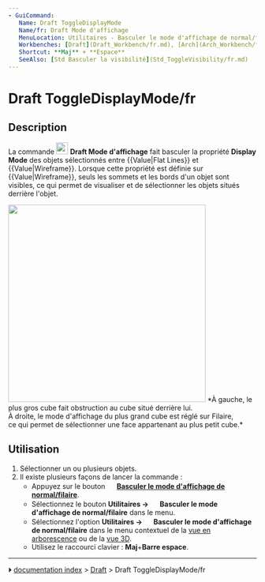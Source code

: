 ```yaml
---
- GuiCommand:
   Name: Draft ToggleDisplayMode
   Name/fr: Draft Mode d'affichage
   MenuLocation: Utilitaires - Basculer le mode d'affichage de normal/filaire
   Workbenches: [Draft](Draft_Workbench/fr.md), [Arch](Arch_Workbench/fr.md)
   Shortcut: **Maj** + **Espace**
   SeeAlso: [Std Basculer la visibilité](Std_ToggleVisibility/fr.md)
---
```


# Draft ToggleDisplayMode/fr

## Description

La commande <img alt="" src=images/Draft_ToggleDisplayMode.svg  style="width:24px;"> **Draft Mode d\'affichage** fait basculer la propriété **Display Mode** des objets sélectionnés entre {{Value|Flat Lines}} et {{Value|Wireframe}}. Lorsque cette propriété est définie sur {{Value|Wireframe}}, seuls les sommets et les bords d\'un objet sont visibles, ce qui permet de visualiser et de sélectionner les objets situés derrière l\'objet.

<img alt="" src=images/Draft_ToggleDisplayMode_example.png  style="width:400px;"> 
*À gauche, le plus gros cube fait obstruction au cube situé derrière lui.<br >À droite, le mode d'affichage du plus grand cube est réglé sur Filaire,<br >ce qui permet de sélectionner une face appartenant au plus petit cube.*



## Utilisation

1.  Sélectionner un ou plusieurs objets.
2.  Il existe plusieurs façons de lancer la commande :
    -   Appuyez sur le bouton **<img src="images/Draft_ToggleDisplayMode.svg" width=16px> [Basculer le mode d'affichage de normal/filaire](Draft_ToggleDisplayMode/fr.md)**.
    -   Sélectionnez le bouton **Utilitaires → <img src="images/Draft_ToggleDisplayMode.svg" width=16px> Basculer le mode d'affichage de normal/filaire** dans le menu.
    -   Sélectionnez l\'option **Utilitaires → <img src="images/Draft_ToggleDisplayMode.svg" width=16px> Basculer le mode d'affichage de normal/filaire** dans le menu contextuel de la [vue en arborescence](Tree_view/fr.md) ou de la [vue 3D](3D_view/fr.md).
    -   Utilisez le raccourci clavier : **Maj**+**Barre espace**.



---
⏵ [documentation index](../README.md) > [Draft](Draft_Workbench.md) > Draft ToggleDisplayMode/fr
